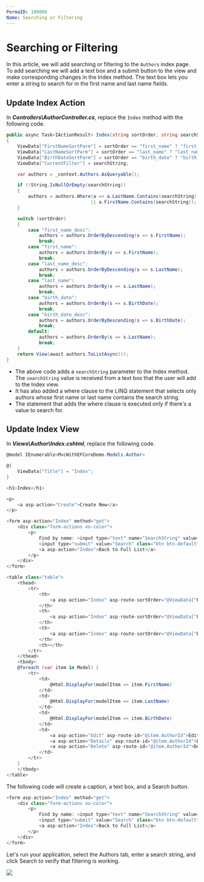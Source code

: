 ```yaml
---
PermaID: 100006
Name: Searching or Filtering
---
```


# Searching or Filtering

In this article, we will add searching or filtering to the `Authors` index page. To add searching we will add a text box and a submit button to the view and make corresponding changes in the Index method. The text box lets you enter a string to search for in the first name and last name fields. 

## Update Index Action

In ***Controllers\AuthorController.cs***, replace the `Index` method with the following code.

```csharp
public async Task<IActionResult> Index(string sortOrder, string searchString)
{
    ViewData["FirstNameSortParm"] = sortOrder == "first_name" ? "first_name_desc" : "first_name";
    ViewData["LastNameSortParm"] = sortOrder == "last_name" ? "last_name_desc" : "last_name";
    ViewData["BirthDateSortParm"] = sortOrder == "birth_date" ? "birth_date_desc" : "birth_date";
    ViewData["CurrentFilter"] = searchString;

    var authors = _context.Authors.AsQueryable();

    if (!String.IsNullOrEmpty(searchString))
    {
        authors = authors.Where(a => a.LastName.Contains(searchString)
                               || a.FirstName.Contains(searchString));
    }

    switch (sortOrder)
    {
        case "first_name_desc":
            authors = authors.OrderByDescending(s => s.FirstName);
            break;
        case "first_name":
            authors = authors.OrderBy(s => s.FirstName);
            break;
        case "last_name_desc":
            authors = authors.OrderByDescending(s => s.LastName);
            break;
        case "last_name":
            authors = authors.OrderBy(s => s.LastName);
            break;
        case "birth_date":
            authors = authors.OrderBy(s => s.BirthDate);
            break;
        case "birth_date_desc":
            authors = authors.OrderByDescending(s => s.BirthDate);
            break;
        default:
            authors = authors.OrderBy(s => s.LastName);
            break;
    }
    return View(await authors.ToListAsync());
}
```

 - The above code adds a `searchString` parameter to the Index method. The `searchString` value is received from a text box that the user will add to the Index view. 
 - It has also added a where clause to the LINQ statement that selects only authors whose first name or last name contains the search string. 
 - The statement that adds the where clause is executed only if there's a value to search for.

## Update Index View

In ***Views\Author\Index.cshtml***, replace the following code. 

```csharp
@model IEnumerable<MvcWithEFCoreDemo.Models.Author>

@{
    ViewData["Title"] = "Index";
}

<h1>Index</h1>

<p>
    <a asp-action="Create">Create New</a>
</p>

<form asp-action="Index" method="get">
    <div class="form-actions no-color">
        <p>
            Find by name: <input type="text" name="SearchString" value="@ViewData["currentFilter"]" />
            <input type="submit" value="Search" class="btn btn-default" /> |
            <a asp-action="Index">Back to Full List</a>
        </p>
    </div>
</form>

<table class="table">
    <thead>
        <tr>
            <th>
                <a asp-action="Index" asp-route-sortOrder="@ViewData["FirstNameSortParm"]">@Html.DisplayNameFor(model => model.FirstName)</a>
            </th>
            <th>
                <a asp-action="Index" asp-route-sortOrder="@ViewData["LastNameSortParm"]">@Html.DisplayNameFor(model => model.LastName)</a>
            </th>
            <th>
                <a asp-action="Index" asp-route-sortOrder="@ViewData["BirthDateSortParm"]">@Html.DisplayNameFor(model => model.BirthDate)</a>
            </th>
            <th></th>
        </tr>
    </thead>
    <tbody>
    @foreach (var item in Model) {
        <tr>
            <td>
                @Html.DisplayFor(modelItem => item.FirstName)
            </td>
            <td>
                @Html.DisplayFor(modelItem => item.LastName)
            </td>
            <td>
                @Html.DisplayFor(modelItem => item.BirthDate)
            </td>
            <td>
                <a asp-action="Edit" asp-route-id="@item.AuthorId">Edit</a> |
                <a asp-action="Details" asp-route-id="@item.AuthorId">Details</a> |
                <a asp-action="Delete" asp-route-id="@item.AuthorId">Delete</a>
            </td>
        </tr>
    }
    </tbody>
</table>
```

The following code will create a caption, a text box, and a Search button.

```csharp
<form asp-action="Index" method="get">
    <div class="form-actions no-color">
        <p>
            Find by name: <input type="text" name="SearchString" value="@ViewData["currentFilter"]" />
            <input type="submit" value="Search" class="btn btn-default" /> |
            <a asp-action="Index">Back to Full List</a>
        </p>
    </div>
</form>
```

Let's run your application, select the Authors tab, enter a search string, and click Search to verify that filtering is working.

<img src="https://raw.githubusercontent.com/zzzprojects/learn-orm/master/tutorials/mvc-with-entity-framework-core/images/searching-or-filtering-1.png">
